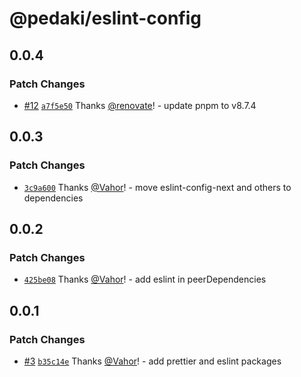 # @pedaki/eslint-config

## 0.0.4

### Patch Changes

- [#12](https://github.com/PedakiHQ/pedaki/pull/12) [`a7f5e50`](https://github.com/PedakiHQ/pedaki/commit/a7f5e50e20947ca800683b0ca90b32647c4ae4ff) Thanks [@renovate](https://github.com/apps/renovate)! - update pnpm to v8.7.4

## 0.0.3

### Patch Changes

- [`3c9a600`](https://github.com/PedakiHQ/pedaki/commit/3c9a600862c98437b71952c806910e30a36e85e0) Thanks [@Vahor](https://github.com/Vahor)! - move eslint-config-next and others to dependencies

## 0.0.2

### Patch Changes

- [`425be08`](https://github.com/PedakiHQ/pedaki/commit/425be082980337501538f4119ecd3b38c588f627) Thanks [@Vahor](https://github.com/Vahor)! - add eslint in peerDependencies

## 0.0.1

### Patch Changes

- [#3](https://github.com/PedakiHQ/pedaki/pull/3) [`b35c14e`](https://github.com/PedakiHQ/pedaki/commit/b35c14ed0deee6070b064f9a7c145ee9ca000936) Thanks [@Vahor](https://github.com/Vahor)! - add prettier and eslint packages

